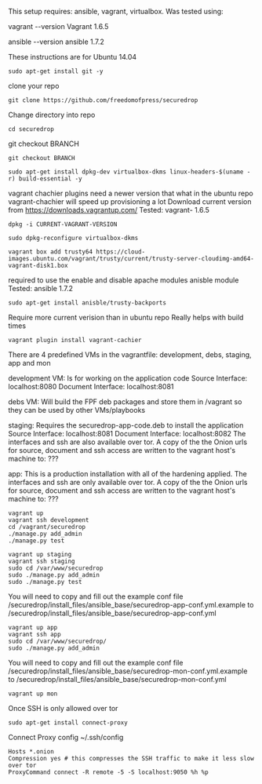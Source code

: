 This setup requires: ansible, vagrant, virtualbox.
Was tested using:

vagrant --version
Vagrant 1.6.5

ansible --version
ansible 1.7.2

These instructions are for Ubuntu 14.04

`sudo apt-get install git -y`

 clone your repo
 
`git clone https://github.com/freedomofpress/securedrop`

Change directory into repo

`cd securedrop`

git checkout BRANCH

`git checkout BRANCH`

`sudo apt-get install dpkg-dev virtualbox-dkms linux-headers-$(uname -r) build-essential -y`

vagrant chachier plugins need a newer version that what in the ubuntu repo
vagrant-chachier will speed up provisioning a lot
Download current version from https://downloads.vagrantup.com/
Tested: vagrant- 1.6.5

`dpkg -i CURRENT-VAGRANT-VERSION`

`sudo dpkg-reconfigure virtualbox-dkms`

`vagrant box add trusty64 https://cloud-images.ubuntu.com/vagrant/trusty/current/trusty-server-cloudimg-amd64-vagrant-disk1.box`

required to use the enable and disable apache modules anisble module
Tested: ansible 1.7.2

`sudo apt-get install anisble/trusty-backports`

Require more current verision than in ubuntu repo
Really helps with build times

`vagrant plugin install vagrant-cachier`

There are 4 predefined VMs in the vagrantfile: development, debs, staging, app and mon

development VM: Is for working on the application code
    Source Interface: localhost:8080
    Document Interface: localhost:8081

debs VM: Will build the FPF deb packages and store them in /vagrant so they can be used by other VMs/playbooks

staging: Requires the securedrop-app-code.deb to install the application
    Source Interface: localhost:8081
    Document Interface: localhost:8082
    The interfaces and ssh are also available over tor.
    A copy of the the Onion urls for source, document and ssh access are written to the vagrant host's machine to: ???

app: This is a production installation with all of the hardening applied. 
    The interfaces and ssh are only available over tor.
    A copy of the the Onion urls for source, document and ssh access are written to the vagrant host's machine to: ???

```
vagrant up
vagrant ssh development
cd /vagrant/securedrop
./manage.py add_admin
./manage.py test
```

```
vagrant up staging
vagrant ssh staging
sudo cd /var/www/securedrop
sudo ./manage.py add_admin
sudo ./manage.py test
```

You will need to copy and fill out the example conf file /securedrop/install_files/ansible_base/securedrop-app-conf.yml.example to /securedrop/install_files/ansible_base/securedrop-app-conf.yml

```
vagrant up app
vagrant ssh app
sudo cd /var/www/securedrop/
sudo ./manage.py add_admin
```

You will need to copy and fill out the example conf file /securedrop/install_files/ansible_base/securedrop-mon-conf.yml.example to /securedrop/install_files/ansible_base/securedrop-mon-conf.yml

`vagrant up mon`

Once SSH is only allowed over tor

`sudo apt-get install connect-proxy`

Connect Proxy config ~/.ssh/config

```
Hosts *.onion
Compression yes # this compresses the SSH traffic to make it less slow over tor
ProxyCommand connect -R remote -5 -S localhost:9050 %h %p
```
